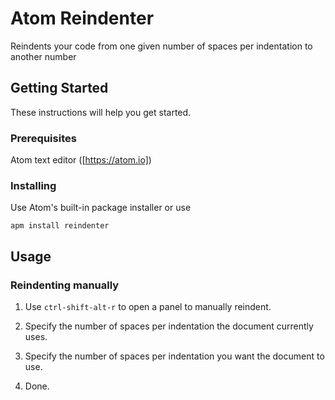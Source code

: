 # Atom Reindenter

Reindents your code from one given number of spaces per indentation to another number

## Getting Started

These instructions will help you get started.

### Prerequisites

Atom text editor ([https://atom.io])

### Installing

Use Atom's built-in package installer or use

```
apm install reindenter
```

## Usage

### Reindenting manually

1. Use `ctrl-shift-alt-r` to open a panel to manually reindent.

2. Specify the number of spaces per indentation the document currently uses.

3. Specify the number of spaces per indentation you want the document to use.

4. Done.
